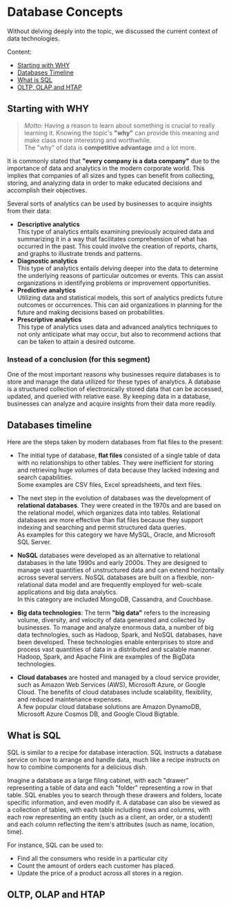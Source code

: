 # Database Concepts

Without delving deeply into the topic, we discussed the current context of data technologies.

Content:
- [Starting with WHY](Database-concepts.md#starting-with-why)
- [Databases Timeline](Database-concepts.md#databases-timeline)
- [What is SQL](Database-concepts.md#what-is-sql)
- [OLTP, OLAP and HTAP](Database-concepts.md#what-is-sql)

## Starting with WHY

>*Motto*: Having a reason to learn about something is crucial to really learning it. 
>Knowing the topic's **"why"** can provide this meaning and make class more interesting and worthwhile.  
>The "why" of data is **competitive advantage** and a lot more.

It is commonly stated that **"every company is a data company"** due to the importance of data and analytics in the modern corporate world. This implies that companies of all sizes and types can benefit from collecting, storing, and analyzing data in order to make educated decisions and accomplish their objectives.

Several sorts of analytics can be used by businesses to acquire insights from their data:
- **Descriptive analytics**  
This type of analytics entails examining previously acquired data and summarizing it in a way that facilitates comprehension of what has occurred in the past. This could involve the creation of reports, charts, and graphs to illustrate trends and patterns.
- **Diagnostic analytics**  
This type of analytics entails delving deeper into the data to determine the underlying reasons of particular outcomes or events. This can assist organizations in identifying problems or improvement opportunities.  
- **Predictive analytics**  
Utilizing data and statistical models, this sort of analytics predicts future outcomes or occurrences. This can aid organizations in planning for the future and making decisions based on probabilities.
- **Prescriptive analytics**  
This type of analytics uses data and advanced analytics techniques to not only anticipate what may occur, but also to recommend actions that can be taken to attain a desired outcome.

### Instead of a conclusion (for this segment)
One of the most important reasons why businesses require databases is to store and manage the data utilized for these types of analytics. A database is a structured collection of electronically stored data that can be accessed, updated, and queried with relative ease. By keeping data in a database, businesses can analyze and acquire insights from their data more readily.

## Databases timeline

Here are the steps taken by modern databases from flat files to the present:

- The initial type of database, **flat files** consisted of a single table of data with no relationships to other tables. They were inefficient for storing and retrieving huge volumes of data because they lacked indexing and search capabilities.  
Some examples are CSV files, Excel spreadsheets, and text files.

- The next step in the evolution of databases was the development of **relational databases**. They were created in the 1970s and are based on the relational model, which organizes data into tables. Relational databases are more effective than flat files because they support indexing and searching and permit structured data queries.  
As examples for this category we have MySQL, Oracle, and Microsoft SQL Server.

- **NoSQL** databases were developed as an alternative to relational databases in the late 1990s and early 2000s. They are designed to manage vast quantities of unstructured data and can extend horizontally across several servers. NoSQL databases are built on a flexible, non-relational data model and are frequently employed for web-scale applications and big data analytics.  
In this category are included MongoDB, Cassandra, and Couchbase.

- **Big data technologies**: The term **"big data"** refers to the increasing volume, diversity, and velocity of data generated and collected by businesses. To manage and analyze enormous data, a number of big data technologies, such as Hadoop, Spark, and NoSQL databases, have been developed. These technologies enable enterprises to store and process vast quantities of data in a distributed and scalable manner.  
Hadoop, Spark, and Apache Flink are examples of the BigData technologies.


- **Cloud databases** are hosted and managed by a cloud service provider, such as Amazon Web Services (AWS), Microsoft Azure, or Google Cloud. The benefits of cloud databases include scalability, flexibility, and reduced maintenance expenses.  
A few popular cloud database solutions are Amazon DynamoDB, Microsoft Azure Cosmos DB, and Google Cloud Bigtable.

## What is SQL

SQL is similar to a recipe for database interaction. SQL instructs a database service on how to arrange and handle data, much like a recipe instructs on how to combine components for a delicious dish.

Imagine a database as a large filing cabinet, with each "drawer" representing a table of data and each "folder" representing a row in that table. SQL enables you to search through these drawers and folders, locate specific information, and even modify it.
A database can also be viewed as a collection of tables, with each table including rows and columns, with each row representing an entity (such as a client, an order, or a student) and each column reflecting the item's attributes (such as name, location, time).

For instance, SQL can be used to:
- Find all the consumers who reside in a particular city
- Count the amount of orders each customer has placed.
- Update the price of a product across all stores in a region.

## OLTP, OLAP and HTAP
